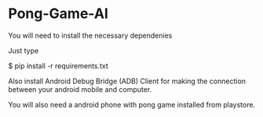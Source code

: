 # Pong-Game-AI
You will need to install the necessary dependenies

Just type 

$ pip install -r requirements.txt


Also install Android Debug Bridge (ADB) Client for making the connection between your android mobile and computer.

You will also need a android phone with pong game installed from playstore.
